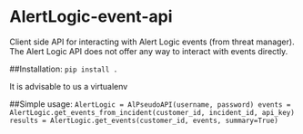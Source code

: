 # AlertLogic-event-api

Client side API for interacting with Alert Logic events (from threat manager). The Alert Logic API does not offer any way to interact with events directly.

##Installation:
`pip install .`

It is advisable to us a virtualenv

##Simple usage:
`AlertLogic = AlPseudoAPI(username, password)
events = AlertLogic.get_events_from_incident(customer_id, incident_id, api_key)
results = AlertLogic.get_events(customer_id, events, summary=True)`


